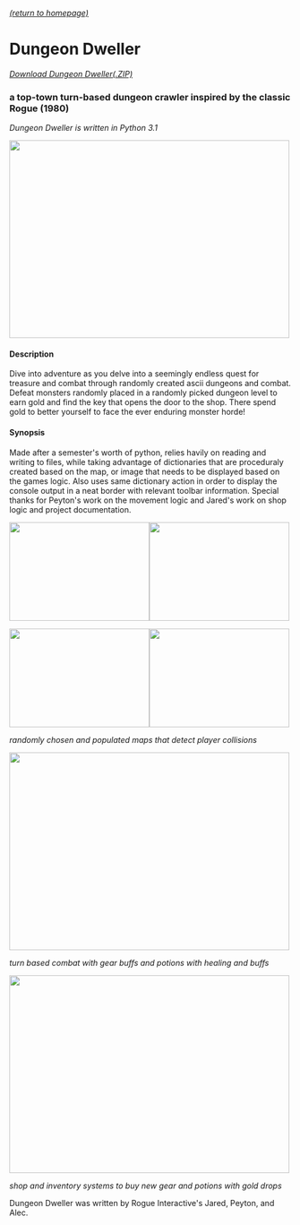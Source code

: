 [*(return to homepage)*](https://arperry99.github.io/)
# Dungeon Dweller
[*Download Dungeon Dweller(.ZIP)*](https://github.com/arperry99/dungeon_dweller/archive/master.zip)

### a top-town turn-based dungeon crawler inspired by the classic Rogue (1980)
*Dungeon Dweller is written in Python 3.1*

<a href="https://arperry99.github.io/dungeon_dweller/images/title.PNG"><img src="https://arperry99.github.io/dungeon_dweller/images/title.PNG" width="500" height="353" /></a>

#### Description
Dive into adventure as you delve into a seemingly endless quest for treasure and 
combat through randomly created ascii dungeons and combat. Defeat monsters randomly 
placed in a randomly picked dungeon level to earn gold and find the key that opens
the door to the shop. There spend gold to better yourself to face the ever enduring
monster horde!
#### Synopsis
Made after a semester's worth of python, relies havily on reading and writing to files, 
while taking advantage of dictionaries that are proceduraly created based on the map, 
or image that needs to be displayed based on the games logic. Also uses same dictionary 
action in order to display the console output in a neat border with relevant toolbar 
information. Special thanks for Peyton's work on the movement logic and Jared's work on 
shop logic and project documentation.

<a href="https://arperry99.github.io/dungeon_dweller/images/map-closed.PNG"><img src="https://arperry99.github.io/dungeon_dweller/images/map-closed.PNG" width="250" height="176" /></a><a href="https://arperry99.github.io/dungeon_dweller/images/key.PNG" ><img src="https://arperry99.github.io/dungeon_dweller/images/key.PNG" width="250" height="176" /></a>  

<a href="https://arperry99.github.io/dungeon_dweller/images/instructions.PNG"><img src="https://arperry99.github.io/dungeon_dweller/images/instructions.PNG" width="250" height="176" /></a><a href="https://arperry99.github.io/dungeon_dweller/images/map-open.PNG" ><img src="https://arperry99.github.io/dungeon_dweller/images/map-open.PNG" width="250" height="176" /></a>

*randomly chosen and populated maps that detect player collisions*

<a href="https://arperry99.github.io/dungeon_dweller/images/combat.PNG"><img src="https://arperry99.github.io/dungeon_dweller/images/combat.PNG" width="500" height="353" /></a>

*turn based combat with gear buffs and potions with healing and buffs*

<a href="https://arperry99.github.io/dungeon_dweller/images/shop.PNG"><img src="https://arperry99.github.io/dungeon_dweller/images/shop.PNG" width="500" height="353" /></a>

*shop and inventory systems to buy new gear and potions with gold drops*
 
Dungeon Dweller was written by Rogue Interactive's Jared, Peyton, and Alec. 
